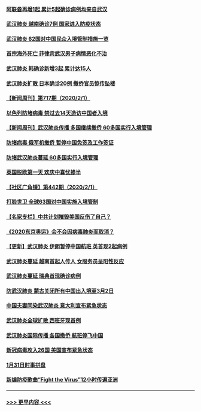 #### [阿联酋再增1起 累计5起确诊病例均来自武汉](../pages/prog202/a102767207.md?t=02021544) 
#### [武汉肺炎 越南确诊7例 国家进入防疫状态](../pages/prog202/a102767186.md?t=02021544) 
#### [武汉肺炎 62国对中国民众入境管制措施一览](../pages/prog202/a102767170.md?t=02021544) 
#### [首宗海外死亡 菲律宾武汉男子病情恶化不治](../pages/prog202/a102767150.md?t=02021544) 
#### [武汉肺炎 韩确诊新增3起 累计达15人](../pages/prog202/a102767132.md?t=02021544) 
#### [武汉肺炎扩散 日本确诊20例 撤侨官员惊传坠楼](../pages/prog202/a102767109.md?t=02021544) 
#### [【新闻周刊】第717期（2020/2/1）](../pages/prog202/a102767114.md?t=02021544) 
#### [以色列防堵病毒 禁过去14天造访中国者入境](../pages/prog202/a102767091.md?t=02021544) 
#### [【新闻周刊】武汉肺炎传播 多国继续撤侨 60多国实行入境管理](../pages/prog202/a102767044.md?t=02021544) 
#### [防堵病毒 俄军机撤侨 暂停中国免签及工作签证](../pages/prog202/a102767084.md?t=02021544) 
#### [防堵武汉肺炎蔓延  60多国实行入境管理](../pages/prog202/a102766756.md?t=02021544) 
#### [英国脱欧第一天 欢庆中喜忧掺半](../pages/prog202/a102766971.md?t=02021544) 
#### [【社区广角镜】第442期（2020/2/1）](../pages/prog202/a102766826.md?t=02021544) 
#### [打脸世卫 全球63国对中国实施入境管制](../pages/prog202/a102766497.md?t=02021544) 
#### [【名家专栏】中共计划摧毁美国反伤了自己？](../pages/prog202/a102766174.md?t=02021544) 
#### [《2020东京奥运》会不会因病毒肺炎而取消？](../pages/prog202/a102766393.md?t=02021544) 
#### [【更新】武汉肺炎 伊朗暂停中国航班 英首现2起病例](../pages/prog202/a102758911.md?t=02021544) 
#### [武汉肺炎蔓延  越南首起人传人 女服务员呈阳性反应](../pages/prog202/a102766314.md?t=02021544) 
#### [武汉肺炎蔓延 瑞典首现确诊病例](../pages/prog202/a102766272.md?t=02021544) 
#### [防武汉肺炎 蒙古关闭所有中国出入境至3月2日](../pages/prog202/a102766187.md?t=02021544) 
#### [中国夫妻同染武汉肺炎 意大利宣布紧急状态](../pages/prog202/a102766160.md?t=02021544) 
#### [武汉肺炎全球扩散 西班牙现首例](../pages/prog202/a102766142.md?t=02021544) 
#### [武汉肺炎国际传播 各国撤侨 航班停飞中国](../pages/prog202/a102765851.md?t=02021544) 
#### [新冠病毒攻入26国 美国宣布紧急状态](../pages/prog202/a102766042.md?t=02021544) 
#### [1月31日时事拼盘](../pages/prog202/a102766004.md?t=02021544) 
#### [新编防疫歌曲“Fight the Virus”12小时传遍亚洲](../pages/prog202/a102765868.md?t=02021544) 

----
#### [ >>> 更早内容 <<< ](../indexes/prog202-earlier.md)
